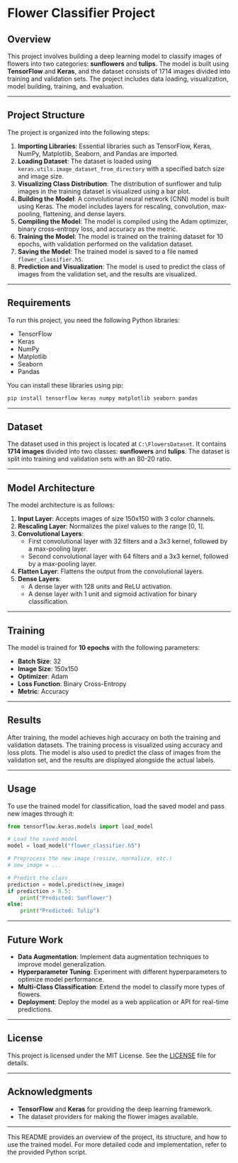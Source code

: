 # Flower Classifier Project

## Overview

This project involves building a deep learning model to classify images of flowers into two categories: **sunflowers** and **tulips**. The model is built using **TensorFlow** and **Keras**, and the dataset consists of 1714 images divided into training and validation sets. The project includes data loading, visualization, model building, training, and evaluation.

---

## Project Structure

The project is organized into the following steps:

1. **Importing Libraries**: Essential libraries such as TensorFlow, Keras, NumPy, Matplotlib, Seaborn, and Pandas are imported.
2. **Loading Dataset**: The dataset is loaded using `keras.utils.image_dataset_from_directory` with a specified batch size and image size.
3. **Visualizing Class Distribution**: The distribution of sunflower and tulip images in the training dataset is visualized using a bar plot.
4. **Building the Model**: A convolutional neural network (CNN) model is built using Keras. The model includes layers for rescaling, convolution, max-pooling, flattening, and dense layers.
5. **Compiling the Model**: The model is compiled using the Adam optimizer, binary cross-entropy loss, and accuracy as the metric.
6. **Training the Model**: The model is trained on the training dataset for 10 epochs, with validation performed on the validation dataset.
7. **Saving the Model**: The trained model is saved to a file named `flower_classifier.h5`.
8. **Prediction and Visualization**: The model is used to predict the class of images from the validation set, and the results are visualized.

---

## Requirements

To run this project, you need the following Python libraries:

- TensorFlow
- Keras
- NumPy
- Matplotlib
- Seaborn
- Pandas

You can install these libraries using pip:

```bash
pip install tensorflow keras numpy matplotlib seaborn pandas
```

---

## Dataset

The dataset used in this project is located at `C:\FlowersDataset`. It contains **1714 images** divided into two classes: **sunflowers** and **tulips**. The dataset is split into training and validation sets with an 80-20 ratio.

---

## Model Architecture

The model architecture is as follows:

1. **Input Layer**: Accepts images of size 150x150 with 3 color channels.
2. **Rescaling Layer**: Normalizes the pixel values to the range [0, 1].
3. **Convolutional Layers**:
   - First convolutional layer with 32 filters and a 3x3 kernel, followed by a max-pooling layer.
   - Second convolutional layer with 64 filters and a 3x3 kernel, followed by a max-pooling layer.
4. **Flatten Layer**: Flattens the output from the convolutional layers.
5. **Dense Layers**:
   - A dense layer with 128 units and ReLU activation.
   - A dense layer with 1 unit and sigmoid activation for binary classification.

---

## Training

The model is trained for **10 epochs** with the following parameters:

- **Batch Size**: 32
- **Image Size**: 150x150
- **Optimizer**: Adam
- **Loss Function**: Binary Cross-Entropy
- **Metric**: Accuracy

---

## Results

After training, the model achieves high accuracy on both the training and validation datasets. The training process is visualized using accuracy and loss plots. The model is also used to predict the class of images from the validation set, and the results are displayed alongside the actual labels.

---

## Usage

To use the trained model for classification, load the saved model and pass new images through it:

```python
from tensorflow.keras.models import load_model

# Load the saved model
model = load_model("flower_classifier.h5")

# Preprocess the new image (resize, normalize, etc.)
# new_image = ...

# Predict the class
prediction = model.predict(new_image)
if prediction > 0.5:
    print("Predicted: Sunflower")
else:
    print("Predicted: Tulip")
```

---

## Future Work

- **Data Augmentation**: Implement data augmentation techniques to improve model generalization.
- **Hyperparameter Tuning**: Experiment with different hyperparameters to optimize model performance.
- **Multi-Class Classification**: Extend the model to classify more types of flowers.
- **Deployment**: Deploy the model as a web application or API for real-time predictions.

---

## License

This project is licensed under the MIT License. See the [LICENSE](LICENSE) file for details.

---

## Acknowledgments

- **TensorFlow** and **Keras** for providing the deep learning framework.
- The dataset providers for making the flower images available.

---

This README provides an overview of the project, its structure, and how to use the trained model. For more detailed code and implementation, refer to the provided Python script.
